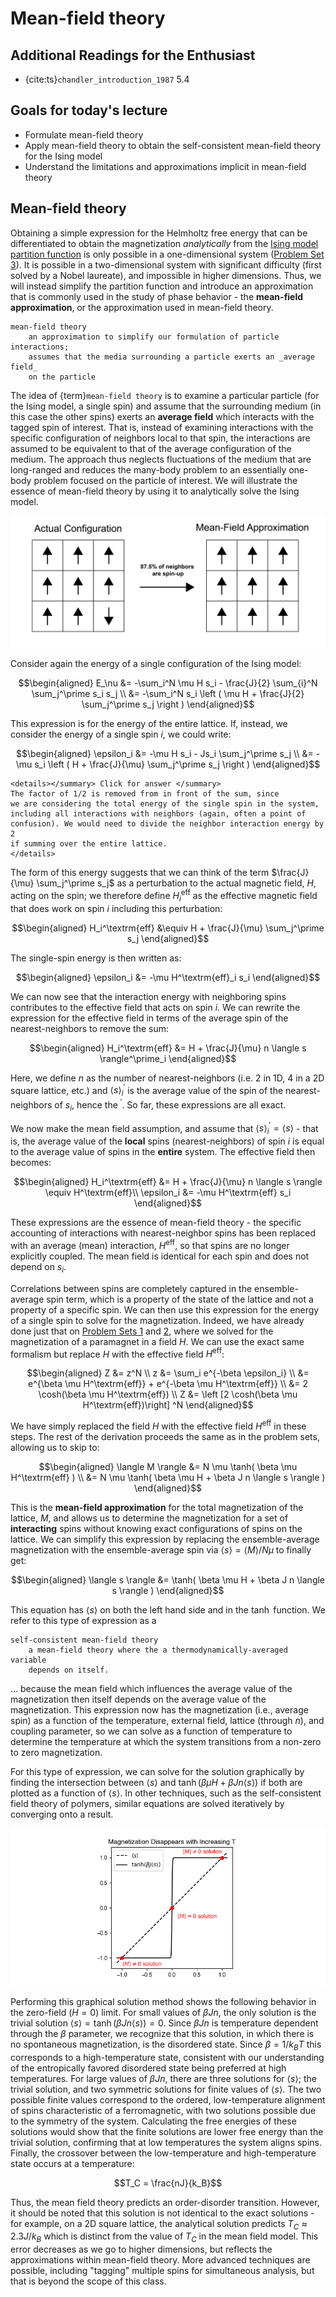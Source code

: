# Mean-field theory

## Additional Readings for the Enthusiast

-   {cite:ts}`chandler_introduction_1987` 5.4

## Goals for today's lecture

- Formulate mean-field theory
- Apply mean-field theory to obtain the self-consistent mean-field theory for the Ising model
- Understand the limitations and approximations implicit in mean-field theory

## Mean-field theory

Obtaining a simple expression for the Helmholtz free energy that can be
differentiated to obtain the magnetization _analytically_
from the [Ising model partition function](Lecture8A.md#computing-thermodynamic-variables-of-the-ising-model)
is only possible in a one-dimensional system ([Problem Set 3](../problems/ps_3/problem_set_3)).
It is possible in a two-dimensional
system with significant difficulty (first solved by a Nobel laureate),
and impossible in higher dimensions. Thus, we will instead simplify the
partition function and introduce an approximation that is commonly used
in the study of phase behavior - the **mean-field approximation**, or
the approximation used in mean-field theory.

```{glossary}
mean-field theory
    an approximation to simplify our formulation of particle interactions;
    assumes that the media surrounding a particle exerts an _average field_
    on the particle
```

The idea of {term}`mean-field theory` is to examine a particular particle (for the Ising model, a
single spin) and assume that the surrounding medium (in this case the
other spins) exerts an **average field** which interacts with the tagged
spin of interest. That is, instead of examining interactions with the
specific configuration of neighbors local to that spin, the interactions
are assumed to be equivalent to that of the average configuration of the
medium. The approach thus neglects fluctuations of the medium that are
long-ranged and reduces the many-body problem to an essentially one-body
problem focused on the particle of interest. We will illustrate the
essence of mean-field theory by using it to analytically solve the Ising
model.

![image](figs/fig_8B_1-01.png)

Consider again the energy of a single configuration of the Ising model:

$$\begin{aligned}
E_\nu &= -\sum_i^N \mu H s_i - \frac{J}{2} \sum_{i}^N \sum_j^\prime s_i s_j \\
&= -\sum_i^N s_i \left ( \mu H + \frac{J}{2} \sum_j^\prime s_j \right )
\end{aligned}$$

This expression is for the energy of the entire lattice. If, instead, we
consider the energy of a single spin $i$, we could write:

$$\begin{aligned}
\epsilon_i &= -\mu H s_i - Js_i \sum_j^\prime  s_j \\
&= -\mu s_i \left ( H + \frac{J}{\mu} \sum_j^\prime s_j \right )
\end{aligned}$$

```{admonition} Why did we lose the factor of $\frac{1}{2}$?
<details></summary> Click for answer </summary>
The factor of 1/2 is removed from in front of the sum, since
we are considering the total energy of the single spin in the system,
including all interactions with neighbors (again, often a point of
confusion). We would need to divide the neighbor interaction energy by 2
if summing over the entire lattice.
</details>
```

The form of this energy suggests
that we can think of the term $\frac{J}{\mu} \sum_j^\prime s_j$ as a
perturbation to the actual magnetic field, $H$, acting on the spin; we
therefore define $H^\textrm{eff}_i$ as the effective magnetic field that
does work on spin $i$ including this perturbation:

$$\begin{aligned}
H_i^\textrm{eff} &\equiv H + \frac{J}{\mu} \sum_j^\prime s_j
\end{aligned}$$

The single-spin energy is then written as:

$$\begin{aligned}
\epsilon_i &= -\mu  H^\textrm{eff}_i s_i
\end{aligned}$$

We can now see that the interaction energy with neighboring spins
contributes to the effective field that acts on spin $i$. We can rewrite
the expression for the effective field in terms of the average spin of
the nearest-neighbors to remove the sum:

$$\begin{aligned}
H_i^\textrm{eff}  &= H + \frac{J}{\mu} n \langle s \rangle^\prime_i 
\end{aligned}$$

Here, we define $n$ as the number of nearest-neighbors (i.e. 2 in 1D, 4
in a 2D square lattice, etc.) and $\langle s \rangle ^\prime_i$ is the
average value of the spin of the nearest-neighbors of $s_i$, hence the
$^\prime$. So far, these expressions are all exact.

We now make the mean field assumption, and assume that
$\langle s \rangle ^\prime_i = \langle s \rangle$ - that is, the average
value of the **local** spins (nearest-neighbors) of spin $i$ is equal to
the average value of spins in the **entire** system. The effective field
then becomes:

$$\begin{aligned}
H_i^\textrm{eff}  &= H + \frac{J}{\mu} n \langle s \rangle \equiv H^\textrm{eff}\\
\epsilon_i &= -\mu  H^\textrm{eff} s_i
\end{aligned}$$

These expressions are the essence of mean-field theory - the specific
accounting of interactions with nearest-neighbor spins has been replaced
with an average (mean) interaction, $H^\textrm{eff}$, so that spins are
no longer explicitly coupled. The mean field is identical for each spin and does
not depend on $s_i$.

Correlations between spins are completely captured
in the ensemble-average spin term, which is a property of the state of
the lattice and not a property of a specific spin. We can then use this
expression for the energy of a single spin to solve for the
magnetization. Indeed, we have already done just that on [Problem Sets 1](../problems/ps_1/problem_set_1)
and
[2](../problems/ps_2/problem_set_2), where we solved for the magnetization of a paramagnet in a field
$H$. We can use the exact same formalism but replace $H$ with the
effective field $H^\textrm{eff}$:

$$\begin{aligned}
Z &= z^N \\
z &= \sum_i e^{-\beta \epsilon_i} \\
&= e^{\beta \mu H^\textrm{eff}} + e^{-\beta \mu H^\textrm{eff}} \\
&= 2 \cosh(\beta \mu H^\textrm{eff}) \\
Z &= \left [2 \cosh(\beta \mu H^\textrm{eff})\right] ^N
\end{aligned}$$

We have simply replaced the field $H$ with the effective field
$H^\textrm{eff}$ in these steps. The rest of the derivation proceeds the
same as in the problem sets, allowing us to skip to:

$$\begin{aligned}
\langle M \rangle &= N \mu \tanh( \beta \mu H^\textrm{eff}  ) \\
&= N \mu \tanh( \beta \mu H + \beta J n \langle s \rangle  )
\end{aligned}$$

This is the **mean-field approximation** for the total magnetization of
the lattice, $M$, and allows us to determine the magnetization for a set
of **interacting** spins without knowing exact configurations of spins
on the lattice. We can simplify this expression by replacing the
ensemble-average magnetization with the ensemble-average spin via
$\langle s \rangle =\langle M \rangle / N\mu$ to finally get:

$$\begin{aligned}
\langle s \rangle &= \tanh( \beta \mu H +  \beta J n \langle s \rangle )
\end{aligned}$$

This equation has $\langle s \rangle$ on both the left hand side and in
the $\tanh$ function. We refer to this type of expression as a

```{glossary}
self-consistent mean-field theory
    a mean-field theory where the a thermodynamically-averaged variable
    depends on itself.
```

... because the mean field which
influences the average value of the magnetization then itself depends on
the average value of the magnetization. This expression now has the
magnetization (i.e., average spin) as a function of the temperature,
external field, lattice (through $n$), and coupling parameter, so we can
solve as a function of temperature to determine the temperature at which
the system transitions from a non-zero to zero magnetization.

For this
type of expression, we can solve for the solution graphically by finding
the intersection between $\langle s \rangle$ and
$\tanh( \beta \mu H +  \beta J n \langle s \rangle )$ if both are
plotted as a function of $\langle s \rangle$. In other techniques, such
as the self-consistent field theory of polymers, similar equations are
solved iteratively by converging onto a result.

![image](figs/fig_8B_2.gif)

Performing this graphical solution method shows the following behavior
in the zero-field ($H=0$) limit. For small values of $\beta J n$, the
only solution is the trivial solution
$\langle s \rangle = \tanh( \beta J n \langle s \rangle ) = 0$. Since
$\beta J n$ is temperature dependent through the $\beta$ parameter, we
recognize that this solution, in which there is no spontaneous
magnetization, is the disordered state. Since $\beta = 1/k_B T$ this
corresponds to a high-temperature state, consistent with our
understanding of the entropically favored disordered state being
preferred at high temperatures. For large values of $\beta J n$, there
are three solutions for $\langle s \rangle$; the trivial solution, and
two symmetric solutions for finite values of $\langle s \rangle$. The
two possible finite values correspond to the ordered, low-temperature
alignment of spins characteristic of a ferromagnetic, with two solutions
possible due to the symmetry of the system. Calculating the free
energies of these solutions would show that the finite solutions are
lower free energy than the trivial solution, confirming that at low
temperatures the system aligns spins. Finally, the crossover between the
low-temperature and high-temperature state occurs at a temperature:

$$T_C = \frac{nJ}{k_B}$$

Thus, the mean field theory predicts an order-disorder transition.
However, it should be noted that this solution is not identical to the
exact solutions - for example, on a 2D square lattice, the analytical
solution predicts $T_C \approx 2.3J/k_B$ which is distinct from the
value of $T_C$ in the mean field model. This error decreases as we go to
higher dimensions, but reflects the approximations within mean-field
theory. More advanced techniques are possible, including "tagging"
multiple spins for simultaneous analysis, but that is beyond the scope
of this class.

